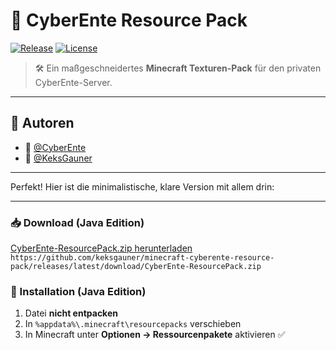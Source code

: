 # 🦆 CyberEnte Resource Pack

[![Release](https://img.shields.io/github/v/release/keksgauner/minecraft-cyberente-resource-pack?label=Release&style=for-the-badge)](https://github.com/keksgauner/minecraft-cyberente-resource-pack/releases)
[![License](https://img.shields.io/github/license/keksgauner/minecraft-cyberente-resource-pack?style=for-the-badge)](https://github.com/keksgauner/minecraft-cyberente-resource-pack/blob/main/LICENSE)

> 🛠️ Ein maßgeschneidertes **Minecraft Texturen-Pack** für den privaten CyberEnte-Server.

---

## 👥 Autoren

-   🐤 [@CyberEnte](https://www.github.com/cyberente)
-   🍪 [@KeksGauner](https://www.github.com/keksgauner)

---

Perfekt! Hier ist die minimalistische, klare Version mit allem drin:

---

### 📥 Download (Java Edition)

[CyberEnte-ResourcePack.zip herunterladen](https://github.com/keksgauner/minecraft-cyberente-resource-pack/releases/latest/download/CyberEnte-ResourcePack.zip) \
`https://github.com/keksgauner/minecraft-cyberente-resource-pack/releases/latest/download/CyberEnte-ResourcePack.zip`

### 📂 Installation (Java Edition)

1. Datei **nicht entpacken**
2. In `%appdata%\.minecraft\resourcepacks` verschieben
3. In Minecraft unter **Optionen → Ressourcenpakete** aktivieren ✅
